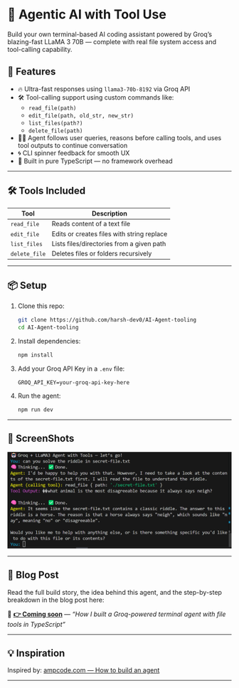 # 🧠 Agentic AI with Tool Use

Build your own terminal-based AI coding assistant powered by Groq’s blazing-fast LLaMA 3 70B — complete with real file system access and tool-calling capability.

## 🚀 Features

- 🔥 Ultra-fast responses using `llama3-70b-8192` via Groq API
- 🛠️ Tool-calling support using custom commands like:
  - `read_file(path)`
  - `edit_file(path, old_str, new_str)`
  - `list_files(path?)`
  - `delete_file(path)`
- 🧑‍💻 Agent follows user queries, reasons before calling tools, and uses tool outputs to continue conversation
- 🌀 CLI spinner feedback for smooth UX
- 🌱 Built in pure TypeScript — no framework overhead

---

## 🛠️ Tools Included

| Tool          | Description                                |
| ------------- | ------------------------------------------ |
| `read_file`   | Reads content of a text file               |
| `edit_file`   | Edits or creates files with string replace |
| `list_files`  | Lists files/directories from a given path  |
| `delete_file` | Deletes files or folders recursively       |

---

## 📦 Setup

1. Clone this repo:

   ```bash
   git clone https://github.com/harsh-dev0/AI-Agent-tooling
   cd AI-Agent-tooling
   ```

2. Install dependencies:

   ```bash
   npm install
   ```

3. Add your Groq API Key in a `.env` file:

   ```env
   GROQ_API_KEY=your-groq-api-key-here
   ```

4. Run the agent:
   ```bash
   npm run dev
   ```

---

## 📸 ScreenShots

![Solving the riddle](./images/demo.png)

---

## 📝 Blog Post

Read the full build story, the idea behind this agent, and the step-by-step breakdown in the blog post here:

📖 **[👉 Coming soon](#)** — _“How I built a Groq-powered terminal agent with file tools in TypeScript”_

---

## 💡 Inspiration

Inspired by: [ampcode.com — How to build an agent](https://ampcode.com/how-to-build-an-agent)

---

```

```
